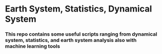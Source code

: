 # Earth System, Statistics, Dynamical System



### This repo contains some useful scripts ranging from dynamical system, statistics, and earth system analysis also with machine learning tools
